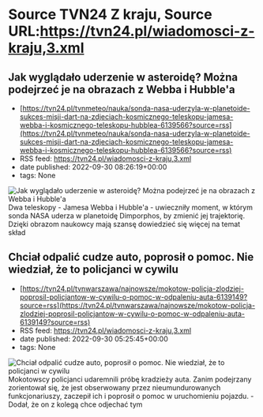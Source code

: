 # Source TVN24 Z kraju, Source URL:https://tvn24.pl/wiadomosci-z-kraju,3.xml

## Jak wyglądało uderzenie w asteroidę? Można podejrzeć je na obrazach z Webba i Hubble'a
 - [https://tvn24.pl/tvnmeteo/nauka/sonda-nasa-uderzyla-w-planetoide-sukces-misji-dart-na-zdjeciach-kosmicznego-teleskopu-jamesa-webba-i-kosmicznego-teleskopu-hubblea-6139566?source=rss](https://tvn24.pl/tvnmeteo/nauka/sonda-nasa-uderzyla-w-planetoide-sukces-misji-dart-na-zdjeciach-kosmicznego-teleskopu-jamesa-webba-i-kosmicznego-teleskopu-hubblea-6139566?source=rss)
 - RSS feed: https://tvn24.pl/wiadomosci-z-kraju,3.xml
 - date published: 2022-09-30 08:26:19+00:00
 - tags: None

<img alt="Jak wyglądało uderzenie w asteroidę? Można podejrzeć je na obrazach z Webba i Hubble'a " src="https://tvn24.pl/tvnmeteo/najnowsze/cdn-zdjecie-bq2jox-uderzenie-w-planetoide-dimorphos-sfotografowane-przez-kosmiczny-teleskop-jamesa-webba-6139604/alternates/LANDSCAPE_1280" />
    Dwa teleskopy - Jamesa Webba i Hubble'a - uwieczniły moment, w którym sonda NASA uderza w planetoidę Dimporphos, by zmienić jej trajektorię. Dzięki obrazom naukowcy mają szansę dowiedzieć się więcej na temat skład

## Chciał odpalić cudze auto, poprosił o pomoc. Nie wiedział, że to policjanci w cywilu
 - [https://tvn24.pl/tvnwarszawa/najnowsze/mokotow-policja-zlodziej-poprosil-policjantow-w-cywilu-o-pomoc-w-odpaleniu-auta-6139149?source=rss](https://tvn24.pl/tvnwarszawa/najnowsze/mokotow-policja-zlodziej-poprosil-policjantow-w-cywilu-o-pomoc-w-odpaleniu-auta-6139149?source=rss)
 - RSS feed: https://tvn24.pl/wiadomosci-z-kraju,3.xml
 - date published: 2022-09-30 05:25:45+00:00
 - tags: None

<img alt="Chciał odpalić cudze auto, poprosił o pomoc. Nie wiedział, że to policjanci w cywilu" src="https://tvn24.pl/tvnwarszawa/najnowsze/cdn-zdjecie-wjr08z-mezczyzna-uslyszal-zarzut-usilowania-kradziezy-auta-6139198/alternates/LANDSCAPE_1280" />
    Mokotowscy policjanci udaremnili próbę kradzieży auta. Zanim podejrzany zorientował się, że jest obserwowany przez nieumundurowanych funkcjonariuszy, zaczepił ich i poprosił o pomoc w uruchomieniu pojazdu. - Dodał, że on z kolegą chce odjechać tym
